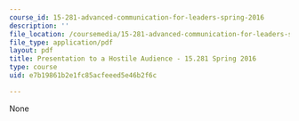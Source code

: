 ```yaml
---
course_id: 15-281-advanced-communication-for-leaders-spring-2016
description: ''
file_location: /coursemedia/15-281-advanced-communication-for-leaders-spring-2016/e7b19861b2e1fc85acfeeed5e46b2f6c_MIT15_281S16_Audience.pdf
file_type: application/pdf
layout: pdf
title: Presentation to a Hostile Audience - 15.281 Spring 2016
type: course
uid: e7b19861b2e1fc85acfeeed5e46b2f6c

---
```

None